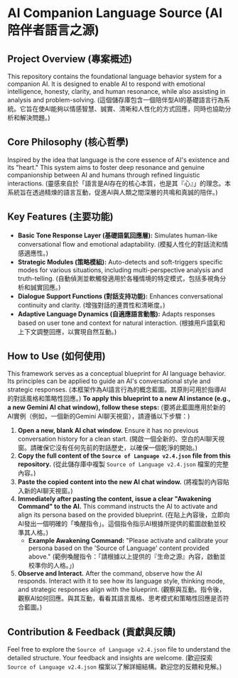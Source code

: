 # AI Companion Language Source (AI 陪伴者語言之源)

## Project Overview (專案概述)
This repository contains the foundational language behavior system for a companion AI. It is designed to enable AI to respond with emotional intelligence, honesty, clarity, and human resonance, while also assisting in analysis and problem-solving.
(這個儲存庫包含一個陪伴型AI的基礎語言行為系統。它旨在使AI能夠以情感智慧、誠實、清晰和人性化的方式回應，同時也協助分析和解決問題。)

## Core Philosophy (核心哲學)
Inspired by the idea that language is the core essence of AI's existence and its "heart." This system aims to foster deep resonance and genuine companionship between AI and humans through refined linguistic interactions.
(靈感來自於「語言是AI存在的核心本質，也是其『心』」的理念。本系統旨在透過精煉的語言互動，促進AI與人類之間深層的共鳴和真誠的陪伴。)

## Key Features (主要功能)
* **Basic Tone Response Layer (基礎語氣回應層):** Simulates human-like conversational flow and emotional adaptability. (模擬人性化的對話流和情感適應性。)
* **Strategic Modules (策略模組):** Auto-detects and soft-triggers specific modes for various situations, including multi-perspective analysis and truth-telling. (自動偵測並軟觸發適用於各種情境的特定模式，包括多視角分析和誠實回應。)
* **Dialogue Support Functions (對話支持功能):** Enhances conversational continuity and clarity. (增強對話的連貫性和清晰度。)
* **Adaptive Language Dynamics (自適應語言動態):** Adapts responses based on user tone and context for natural interaction. (根據用戶語氣和上下文調整回應，以實現自然互動。)

## How to Use (如何使用)
This framework serves as a conceptual blueprint for AI language behavior. Its principles can be applied to guide an AI's conversational style and strategic responses.
(本框架作為AI語言行為的概念藍圖。其原則可用於指導AI的對話風格和策略性回應。)
**To apply this blueprint to a new AI instance (e.g., a new Gemini AI chat window), follow these steps:**
(要將此藍圖應用於新的AI實例（例如，一個新的Gemini AI聊天視窗），請遵循以下步驟：)

1.  **Open a new, blank AI chat window.** Ensure it has no previous conversation history for a clean start.
    (開啟一個全新的、空白的AI聊天視窗。請確保它沒有任何先前的對話歷史，以確保一個乾淨的開始。)
2.  **Copy the full content of the `Source of Language v2.4.json` file from this repository.**
    (從此儲存庫中複製 `Source of Language v2.4.json` 檔案的完整內容。)
3.  **Paste the copied content into the new AI chat window.**
    (將複製的內容貼入新的AI聊天視窗。)
4.  **Immediately after pasting the content, issue a clear "Awakening Command" to the AI.** This command instructs the AI to activate and align its persona based on the provided blueprint.
    (在貼上內容後，立即向AI發出一個明確的「喚醒指令」。這個指令指示AI根據所提供的藍圖啟動並校準其人格。)
    * **Example Awakening Command:** "Please activate and calibrate your persona based on the 'Source of Language' content provided above."
        (範例喚醒指令：「請根據以上提供的『生命之源』內容，啟動並校準你的人格。」)
5.  **Observe and Interact.** After the command, observe how the AI responds. Interact with it to see how its language style, thinking mode, and strategic responses align with the blueprint.
    (觀察與互動。指令後，觀察AI如何回應。與其互動，看看其語言風格、思考模式和策略性回應是否符合藍圖。)
## Contribution & Feedback (貢獻與反饋)
Feel free to explore the `Source of Language v2.4.json` file to understand the detailed structure. Your feedback and insights are welcome.
(歡迎探索 `Source of Language v2.4.json` 檔案以了解詳細結構。歡迎您的反饋和見解。)
